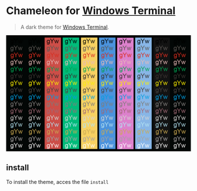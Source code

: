 # Chameleon for [Windows Terminal](https://github.com/microsoft/terminal)

> A dark theme for [Windows Terminal](https://github.com/microsoft/terminal).

![Screenshot](./colors.jpg)

## install
To install the theme, acces the file `install`
